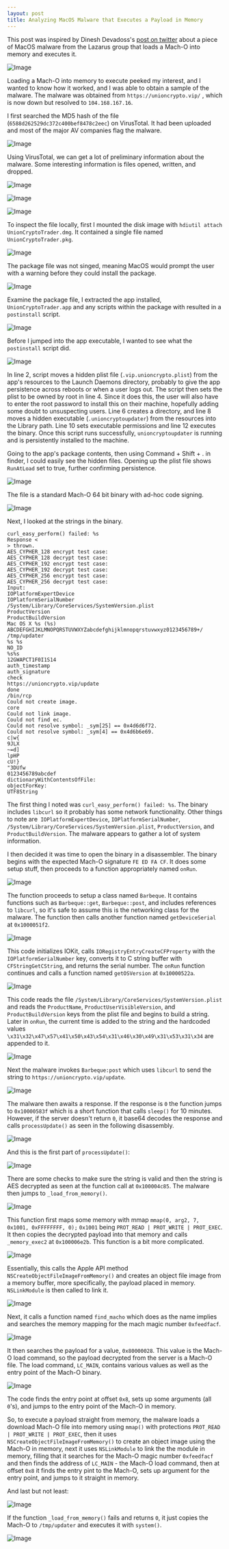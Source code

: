 ```yaml
---
layout: post
title: Analyzing MacOS Malware that Executes a Payload in Memory
---
```


This post was inspired by Dinesh Devadoss's [post on twitter](https://twitter.com/dineshdina04/status/1201834142704394242?s=20) about a piece of MacOS malware from the Lazarus group that loads a Mach-O into memory and executes it.

![Image](http://starwarsfan2099.github.io/public/Pic_1.png)

Loading a Mach-O into memory to execute peeked my interest, and I wanted to know how it worked, and I was able to obtain a sample of the malware. The malware was obtained from `https://unioncrypto.vip/` , which is now down but resolved to `104.168.167.16`.

I first searched the MD5 hash of the file (`6588d262529dc372c400bef8478c2eec`) on VirusTotal. It had been uploaded and most of the major AV companies flag the malware. 

![Image](http://starwarsfan2099.github.io/public/Pic_2.png)

Using VirusTotal, we can get a lot of preliminary information about the malware. Some interesting information is files opened, written, and dropped. 

![Image](http://starwarsfan2099.github.io/public/Pic_3.png)

![Image](http://starwarsfan2099.github.io/public/Pic_4.png)

![Image](http://starwarsfan2099.github.io/public/Pic_5.png)

To inspect the file locally, first I mounted the disk image with `hdiutil attach UnionCryptoTrader.dmg`. It contained a single file named `UnionCryptoTrader.pkg`.

![Image](http://starwarsfan2099.github.io/public/Pic_6.png)

The package file was not singed, meaning MacOS would prompt the user with a warning before they could install the package.

![Image](http://starwarsfan2099.github.io/public/Pic_7.png)

Examine the package file, I extracted the app installed, `UnionCryptoTrader.app` and any scripts within the package with resulted in a `postinstall` script.

![Image](http://starwarsfan2099.github.io/public/Pic_8.png)

Before I jumped into the app executable, I wanted to see what the `postinstall` script did.

![Image](http://starwarsfan2099.github.io/public/Pic_9.png)

In line 2, script moves a hidden plist file (`.vip.unioncrypto.plist`) from the app's resources to the Launch Daemons directory, probably to give the app persistence across reboots or when a user logs out. The script then sets the plist to be owned by root in line 4. Since it does this, the user will also have to enter the root password to install this on their machine, hopefully adding some doubt to unsuspecting users. Line 6 creates a directory, and line 8 moves a hidden executable (`.unioncryptoupdater`) from the resources into the Library path. Line 10 sets executable permissions and line 12 executes the binary. Once this script runs successfully, `unioncryptoupdater` is running and is persistently installed to the machine.

Going to the app's package contents, then using Command + Shift + . in finder, I could easily see the hidden files. Opening up the plist file shows `RunAtLoad` set to true, further confirming persistence.

![Image](http://starwarsfan2099.github.io/public/Pic_10.png)

The file is a standard Mach-O 64 bit binary with ad-hoc code signing.

![Image](http://starwarsfan2099.github.io/public/Pic_11.png)

Next, I looked at the strings in the binary.


```
curl_easy_perform() failed: %s
Response <
> thrown.
AES_CYPHER_128 encrypt test case:
AES_CYPHER_128 decrypt test case:
AES_CYPHER_192 encrypt test case:
AES_CYPHER_192 decrypt test case:
AES_CYPHER_256 encrypt test case:
AES_CYPHER_256 decrypt test case:
Input:
IOPlatformExpertDevice
IOPlatformSerialNumber
/System/Library/CoreServices/SystemVersion.plist
ProductVersion
ProductBuildVersion
Mac OS X %s (%s)
ABCDEFGHIJKLMNOPQRSTUVWXYZabcdefghijklmnopqrstuvwxyz0123456789+/
/tmp/updater
%s %s
NO_ID
%s%s
12GWAPCT1F0I1S14
auth_timestamp
auth_signature
check
https://unioncrypto.vip/update
done
/bin/rcp
Could not create image.
core
Could not link image.
Could not find ec.
Could not resolve symbol: _sym[25] == 0x4d6d6f72.
Could not resolve symbol: _sym[4] == 0x4d6b6e69.
c|w{
9JLX
~=d]
lpHP
cU!}
"3DUfw
0123456789abcdef
dictionaryWithContentsOfFile:
objectForKey:
UTF8String
```

The first thing I noted was `curl_easy_perform() failed: %s`. The binary includes `libcurl` so it probably has some network functionality. Other things to note are` IOPlatformExpertDevice`, `IOPlatformSerialNumber`, `/System/Library/CoreServices/SystemVersion.plist`, `ProductVersion`, and `ProductBuildVersion`. The malware appears to gather a lot of system information.

I then decided it was time to open the binary in a disassembler. The binary begins with the expected Mach-O signature `FE ED FA CF`. It does some setup stuff, then proceeds to a function appropriately named `onRun`. 

![Image](http://starwarsfan2099.github.io/public/Pic_12.png)

The function proceeds to setup a class named `Barbeque`. It contains functions such as `Barbeque::get`, `Barbeque::post`, and includes references to `libcurl`, so it's safe to assume this is the networking class for the malware. The function then calls another function named `getDeviceSerial` at `0x1000051f2`. 

![Image](http://starwarsfan2099.github.io/public/Pic_13.png)

This code initializes IOKit, calls `IORegistryEntryCreateCFProperty` with the `IOPlatformSerialNumber` key, converts it to C string buffer with `CFStringGetCString`, and returns the serial number. The `onRun` function continues and calls a function named `getOSVersion` at `0x10000522a`.

![Image](http://starwarsfan2099.github.io/public/Pic_14.png)

This code reads the file `/System/Library/CoreServices/SystemVersion.plist` and reads the `ProductName`, `ProductUserVisibleVersion`, and `ProductBuildVersion` keys from the plist file and begins to build a string. Later in `onRun`, the current time is added to the string and the hardcoded values `\x31\x32\x47\x57\x41\x50\x43\x54\x31\x46\x30\x49\x31\x53\x31\x34` are appended to it. 

![Image](http://starwarsfan2099.github.io/public/Pic_15.png)

Next the malware invokes `Barbeque:post` which uses `libcurl` to send the string to `https://unioncrypto.vip/update`. 

![Image](http://starwarsfan2099.github.io/public/Pic_16.png)

The malware then awaits a response. If the response is `0` the function jumps to `0x10000583f` which is a short function that calls `sleep()` for 10 minutes. However, if the server doesn't return `0`, it base64 decodes the response and calls `processUpdate()` as seen in the following disassembly. 

![Image](http://starwarsfan2099.github.io/public/Pic_17.png)

And this is the first part of `processUpdate()`:

![Image](http://starwarsfan2099.github.io/public/Pic_18.png)

There are some checks to make sure the string is valid and then the string is AES decrypted as seen at the function call at `0x100004c85`. The malware then jumps to `_load_from_memory()`.

![Image](http://starwarsfan2099.github.io/public/Pic_19.png)

This function first maps some memory with mmap `mmap(0, arg2, 7, 0x1001, 0xFFFFFFFF, 0);` `0x1001` being `PROT_READ | PROT_WRITE | PROT_EXEC`. It then copies the decrypted payload into that memory and calls `_memory_exec2` at `0x100006e2b`. This function is a bit more complicated. 

![Image](http://starwarsfan2099.github.io/public/Pic_20.png)

Essentially, this calls the Apple API method `NSCreateObjectFileImageFromMemory()` and creates an object file image from a memory buffer, more specifically, the payload placed in memory. `NSLinkModule` is then called to link it. 

![Image](http://starwarsfan2099.github.io/public/Pic_21.png)

Next, it calls a function named `find_macho` which does as the name implies and searches the memory mapping for the mach magic number `0xfeedfacf`. 

![Image](http://starwarsfan2099.github.io/public/Pic_22.png)

It then searches the payload for a value, `0x80000028`. This value is the Mach-O load command, so the payload decrypted from the server is a Mach-O file. The load command, `LC_MAIN`, contains various values as well as the entry point of the Mach-O binary. 

![Image](http://starwarsfan2099.github.io/public/Pic_23.png)

The code finds the entry point at offset `0x8`, sets up some arguments (all `0`'s), and jumps to the entry point of the Mach-O in memory.

So, to execute a payload straight from memory, the malware loads a download Mach-O file into memory using `mmap()` with protections `PROT_READ | PROT_WRITE | PROT_EXEC`, then it uses `NSCreateObjectFileImageFromMemory()` to create an object image using the Mach-O in memory, next it uses `NSLinkModule` to link the the module in memory, filling that it searches for the Mach-O magic number `0xfeedfacf` and then finds the address of `LC_MAIN` - the Mach-O load command, then at offset `0x8` it finds the entry pint to the Mach-O, sets up argument for the entry point, and jumps to it straight in memory.

And last but not least:

![Image](http://starwarsfan2099.github.io/public/Pic_24.png)

If the function `_load_from_memory()` fails and returns `0`, it just copies the Mach-O to `/tmp/updater` and executes it with `system()`.

![Image](http://starwarsfan2099.github.io/public/Pic_25.png)